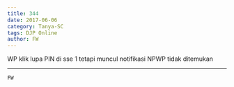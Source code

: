 ```yaml
---
title: 344
date: 2017-06-06
category: Tanya-SC
tags: DJP Online
author: FW
---
```


WP klik lupa PIN di sse 1 tetapi muncul notifikasi NPWP tidak ditemukan

---



`FW`
